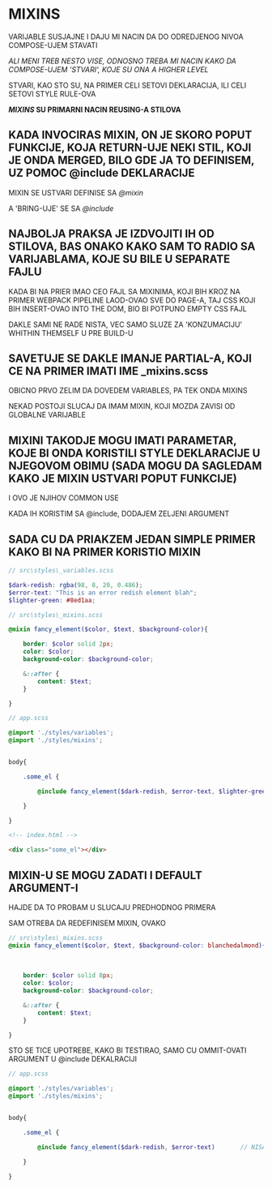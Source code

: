 # MIXINS

VARIJABLE SUSJAJNE I DAJU MI NACIN DA DO ODREDJENOG NIVOA COMPOSE-UJEM STAVATI

*ALI MENI TREB NESTO VISE, ODNOSNO TREBA MI NACIN KAKO DA COMPOSE-UJEM 'STVARI', KOJE SU ONA A HIGHER LEVEL*

STVARI, KAO STO SU, NA PRIMER CELI SETOVI DEKLARACIJA, ILI CELI SETOVI STYLE RULE-OVA

***MIXINS* SU PRIMARNI NACIN REUSING-A STILOVA**

## KADA INVOCIRAS MIXIN, ON JE SKORO POPUT FUNKCIJE, KOJA RETURN-UJE NEKI STIL, KOJI JE ONDA MERGED, BILO GDE JA TO DEFINISEM, UZ POMOC @include DEKLARACIJE

MIXIN SE USTVARI DEFINISE SA *@mixin*

A 'BRING-UJE' SE SA *@include*

## NAJBOLJA PRAKSA JE IZDVOJITI IH OD STILOVA, BAS ONAKO KAKO SAM TO RADIO SA VARIJABLAMA, KOJE SU BILE U SEPARATE FAJLU

KADA BI NA PRIER IMAO CEO FAJL SA MIXINIMA, KOJI BIH KROZ NA PRIMER WEBPACK PIPELINE LAOD-OVAO SVE DO PAGE-A, TAJ CSS KOJI BIH INSERT-OVAO INTO THE DOM, BIO BI POTPUNO EMPTY CSS FAJL

DAKLE SAMI NE RADE NISTA, VEC SAMO SLUZE ZA 'KONZUMACIJU' WHITHIN THEMSELF U PRE BUILD-U

## SAVETUJE SE DAKLE IMANJE PARTIAL-A, KOJI CE NA PRIMER IMATI IME _mixins.scss

OBICNO PRVO ZELIM DA DOVEDEM VARIABLES, PA TEK ONDA MIXINS

NEKAD POSTOJI SLUCAJ DA IMAM MIXIN, KOJI MOZDA ZAVISI OD GLOBALNE VARIJABLE

## MIXINI TAKODJE MOGU IMATI PARAMETAR, KOJE BI ONDA KORISTILI STYLE DEKLARACIJE U NJEGOVOM OBIMU (SADA MOGU DA SAGLEDAM KAKO JE MIXIN USTVARI POPUT FUNKCIJE)

I OVO JE NJIHOV COMMON USE

KADA IH KORISTIM SA @include, DODAJEM ZELJENI ARGUMENT

## SADA CU DA PRIAKZEM JEDAN SIMPLE PRIMER KAKO BI NA PRIMER KORISTIO MIXIN

```scss
// src\styles\_variables.scss

$dark-redish: rgba(98, 8, 20, 0.486);
$error-text: "This is an error redish element blah";
$lighter-green: #8ed1aa;

```

```scss
// src\styles\_mixins.scss

@mixin fancy_element($color, $text, $background-color){

    border: $color solid 2px;
    color: $color;
    background-color: $background-color;

    &::after {
        content: $text;
    }

}

```

```scss
// app.scss

@import './styles/variables';
@import './styles/mixins';


body{

    .some_el {

        @include fancy_element($dark-redish, $error-text, $lighter-green)

    }

}

```

```html
<!-- index.html -->

<div class="some_el"></div>
```

## MIXIN-U SE MOGU ZADATI I DEFAULT ARGUMENT-I

HAJDE DA TO PROBAM U SLUCAJU PREDHODNOG PRIMERA

SAM OTREBA DA REDEFINISEM MIXIN, OVAKO

```scss
// src\styles\_mixins.scss
@mixin fancy_element($color, $text, $background-color: blanchedalmond){         // ZADAO SAM DA JE
                                                                                // DEFAULT VREDNOST POSLEDNJEG
                                                                                // ARGUMENTA, USTVARI
                                                                                // blanchedalmond
    border: $color solid 8px;
    color: $color;
    background-color: $background-color;

    &::after {
        content: $text;
    }

}
```

STO SE TICE UPOTREBE, KAKO BI TESTIRAO, SAMO CU OMMIT-OVATI ARGUMENT U @include DEKALRACIJI

```scss
// app.scss

@import './styles/variables';
@import './styles/mixins';


body{

    .some_el {

        @include fancy_element($dark-redish, $error-text)       // NISAM DODAO TRECI ARGUMENT

    }

}

```
